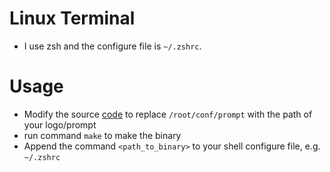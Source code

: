 # Linux Terminal
* I use zsh and the configure file is `~/.zshrc`.


# Usage
- Modify the source [code](./main.c) to replace `/root/conf/prompt` with the path of your logo/prompt
- run command `make` to make the binary
- Append the command `<path_to_binary>` to your shell configure file, e.g. `~/.zshrc`

